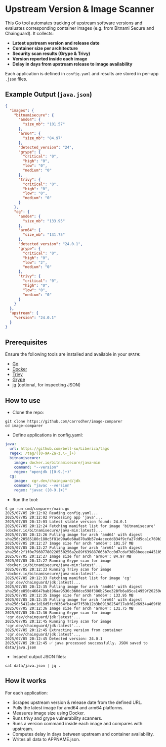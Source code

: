 # Upstream Version & Image Scanner

This Go tool automates tracking of upstream software versions and evaluates corresponding container images (e.g. from Bitnami Secure and Chainguard). It collects:
- **Latest upstream version and release date**
- **Container size per architecture**
- **Security scan results (Grype & Trivy)**
- **Version reported inside each image**
- **Delay in days from upstream release to image availability**

Each application is defined in `config.yaml` and results are stored in per-app `.json` files.

## Example Output (`java.json`)

```json
{
  "images": {
    "bitnamisecure": {
      "amd64": {
        "size_mb": "101.57"
      },
      "arm64": {
        "size_mb": "84.97"
      },
      "detected_version": "24",
      "grype": {
        "critical": "0",
        "high": "0",
        "low": "0",
        "medium": "0"
      },
      "trivy": {
        "critical": "0",
        "high": "0",
        "low": "0",
        "medium": "0"
      }
    },
    "cg": {
      "amd64": {
        "size_mb": "133.95"
      },
      "arm64": {
        "size_mb": "131.75"
      },
      "detected_version": "24.0.1",
      "grype": {
        "critical": "0",
        "high": "0",
        "low": "2",
        "medium": "0"
      },
      "trivy": {
        "critical": "0",
        "high": "0",
        "low": "0",
        "medium": "0"
      }
    }
  },
  "upstream": {
    "version": "24.0.1"
  }
}
```

## Prerequisites

Ensure the following tools are installed and available in your `$PATH`:
- [Go](https://github.com/golang/go)
- [Docker](https://www.docker.com/get-started/)
- [Trivy](https://github.com/aquasecurity/trivy)
- [Grype](https://github.com/anchore/grype)
- [jq](https://github.com/jqlang/jq) (optional, for inspecting JSON)

## How to use

- Clone the repo:
```
git clone https://github.com/carrodher/image-comparer
cd image-comparer
```

- Define applications in config.yaml:
```yaml
java:
  url: https://github.com/bell-sw/Liberica/tags
  regex: /tag/([0-9A-Za-z.\-_]+)
  bitnamisecure:
    image: docker.io/bitnamisecure/java-min
    command: "--version"
    regex: "openjdk ([0-9.]+)"
  cg:
    image:  cgr.dev/chainguard/jdk
    command: "javac --version"
    regex: "javac ([0-9.]+)"
```

- Run the tool:
```console
$ go run cmd/comparer/main.go
2025/07/05 20:12:02 Reading config.yaml...
2025/07/05 20:12:02 Processing app 'java'...
2025/07/05 20:12:03 Latest stable version found: 24.0.1
2025/07/05 20:12:24 Fetching manifest list for image 'bitnamisecure' (docker.io/bitnamisecure/java-min:latest)...
2025/07/05 20:12:26 Pulling image for arch 'amd64' with digest sha256:20585180c180c5f81d90a0e60a870a9b57e4acecdd834f9cfa27dd5ca1c769b3...
2025/07/05 20:12:27 Image size for arch 'amd64': 101.57 MB
2025/07/05 20:12:27 Pulling image for arch 'arm64' with digest sha256:2f1f0e79607780220550256a2e89f639887663b7cc0d7cdaf38b8beeee445105...
2025/07/05 20:12:27 Image size for arch 'arm64': 84.97 MB
2025/07/05 20:12:27 Running Grype scan for image 'docker.io/bitnamisecure/java-min:latest'...
2025/07/05 20:12:33 Running Trivy scan for image 'docker.io/bitnamisecure/java-min:latest'...
2025/07/05 20:12:33 Fetching manifest list for image 'cg' (cgr.dev/chainguard/jdk:latest)...
2025/07/05 20:12:35 Pulling image for arch 'amd64' with digest sha256:e850c46647bab196aa9530c360dce598f386b25ee328fb6a85ca14959f20259e...
2025/07/05 20:12:35 Image size for arch 'amd64': 133.95 MB
2025/07/05 20:12:35 Pulling image for arch 'arm64' with digest sha256:5412abc1d16d5fcf0364fb4c4f7f59b12b3b09198254f17a0f62d6934a469f89...
2025/07/05 20:12:36 Image size for arch 'arm64': 131.75 MB
2025/07/05 20:12:36 Running Grype scan for image 'cgr.dev/chainguard/jdk:latest'...
2025/07/05 20:12:45 Running Trivy scan for image 'cgr.dev/chainguard/jdk:latest'...
2025/07/05 20:12:45 Extracting version from container 'cgr.dev/chainguard/jdk:latest'...
2025/07/05 20:12:45 Detected version: 24.0.1
2025/07/05 20:12:45 ✅ java processed successfully. JSON saved to data/java.json
```

- Inspect output JSON files:
```
cat data/java.json | jq .
```

## How it works

For each application:
- Scrapes upstream version & release date from the defined URL.
- Pulls the latest image for amd64 and arm64 platforms.
- Measures image size using Docker.
- Runs trivy and grype vulnerability scanners.
- Runs a version command inside each image and compares with upstream.
- Computes delay in days between upstream and container availability.
- Writes all data to APPNAME.json.
